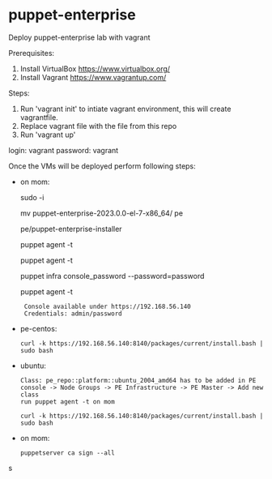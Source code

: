 # puppet-enterprise
Deploy puppet-enterprise lab with vagrant

Prerequisites:
  1. Install VirtualBox https://www.virtualbox.org/
  2. Install Vagrant https://www.vagrantup.com/

Steps:

1. Run 'vagrant init' to intiate vagrant environment, this will create vagrantfile.
2. Replace vagrant file with the file from this repo
3. Run 'vagrant up'

login: vagrant
password: vagrant

Once the VMs will be deployed perform following steps:

 - on mom:
 
      sudo -i

      mv puppet-enterprise-2023.0.0-el-7-x86_64/ pe
       
      pe/puppet-enterprise-installer
      
      puppet agent -t
      
      puppet agent -t
      
      puppet infra console_password --password=password
          
      puppet agent -t
      
        Console available under https://192.168.56.140
        Credentials: admin/password


- pe-centos:

      curl -k https://192.168.56.140:8140/packages/current/install.bash | sudo bash


- ubuntu:

      Class: pe_repo::platform::ubuntu_2004_amd64 has to be added in PE console -> Node Groups -> PE Infrastructure -> PE Master -> Add new class
      run puppet agent -t on mom
      
      curl -k https://192.168.56.140:8140/packages/current/install.bash | sudo bash

- on mom:

      puppetserver ca sign --all

s
